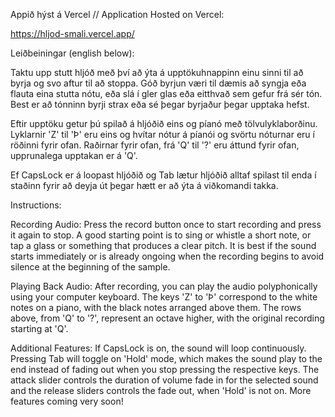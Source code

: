 Appið hýst á Vercel // Application Hosted on Vercel:

https://hljod-smali.vercel.app/

Leiðbeiningar (english below):

Taktu upp stutt hljóð með því að ýta á upptökuhnappinn einu sinni til að byrja og svo aftur til að stoppa. Góð byrjun væri til dæmis að syngja eða flauta eina stutta nótu, eða slá í gler glas eða eitthvað sem gefur frá sér tón. Best er að tónninn byrji strax eða sé þegar byrjaður þegar upptaka hefst.

Eftir upptöku getur þú spilað á hljóðið eins og píanó með tölvulyklaborðinu. Lyklarnir 'Z' til 'Þ' eru eins og hvítar nótur á píanói og svörtu nóturnar eru í röðinni fyrir ofan. Raðirnar fyrir ofan, frá 'Q' til '?' eru áttund fyrir ofan, upprunalega upptakan er á 'Q'.

Ef CapsLock er á loopast hljóðið og Tab lætur hljóðið alltaf spilast til enda í staðinn fyrir að deyja út þegar hætt er að ýta á viðkomandi takka.

Instructions:

Recording Audio: Press the record button once to start recording and press it again to stop. A good starting point is to sing or whistle a short note, or tap a glass or something that produces a clear pitch. It is best if the sound starts immediately or is already ongoing when the recording begins to avoid silence at the beginning of the sample.

Playing Back Audio: After recording, you can play the audio polyphonically using your computer keyboard. The keys 'Z' to 'Þ' correspond to the white notes on a piano, with the black notes arranged above them. The rows above, from 'Q' to '?', represent an octave higher, with the original recording starting at 'Q'.

Additional Features: If CapsLock is on, the sound will loop continuously. Pressing Tab will toggle on 'Hold' mode, which makes the sound play to the end instead of fading out when you stop pressing the respective keys. The attack slider controls the duration of volume fade in for the selected sound and the release sliders controls the fade out, when 'Hold' is not on. More features coming very soon!
